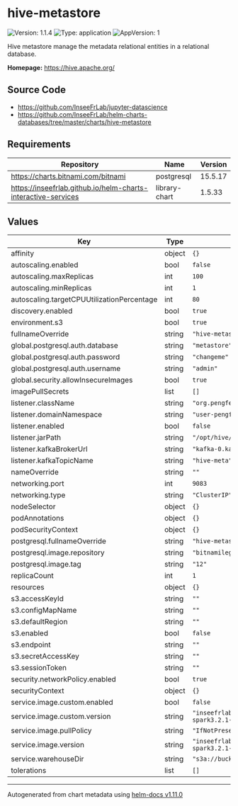 # hive-metastore

![Version: 1.1.4](https://img.shields.io/badge/Version-1.1.4-informational?style=flat-square) ![Type: application](https://img.shields.io/badge/Type-application-informational?style=flat-square) ![AppVersion: 1](https://img.shields.io/badge/AppVersion-1-informational?style=flat-square)

Hive metastore manage the metadata relational entities  in a relational database.

**Homepage:** <https://hive.apache.org/>

## Source Code

* <https://github.com/InseeFrLab/jupyter-datascience>
* <https://github.com/InseeFrLab/helm-charts-databases/tree/master/charts/hive-metastore>

## Requirements

| Repository | Name | Version |
|------------|------|---------|
| https://charts.bitnami.com/bitnami | postgresql | 15.5.17 |
| https://inseefrlab.github.io/helm-charts-interactive-services | library-chart | 1.5.33 |

## Values

| Key | Type | Default | Description |
|-----|------|---------|-------------|
| affinity | object | `{}` |  |
| autoscaling.enabled | bool | `false` |  |
| autoscaling.maxReplicas | int | `100` |  |
| autoscaling.minReplicas | int | `1` |  |
| autoscaling.targetCPUUtilizationPercentage | int | `80` |  |
| discovery.enabled | bool | `true` |  |
| environment.s3 | bool | `true` |  |
| fullnameOverride | string | `"hive-metastore"` |  |
| global.postgresql.auth.database | string | `"metastore"` |  |
| global.postgresql.auth.password | string | `"changeme"` |  |
| global.postgresql.auth.username | string | `"admin"` |  |
| global.security.allowInsecureImages | bool | `true` |  |
| imagePullSecrets | list | `[]` |  |
| listener.className | string | `"org.pengfei.hive.listener.CustomHiveListener"` |  |
| listener.domainNamespace | string | `"user-pengfei"` |  |
| listener.enabled | bool | `false` |  |
| listener.jarPath | string | `"/opt/hive/lib/hive-listener.jar"` |  |
| listener.kafkaBrokerUrl | string | `"kafka-0.kafka-headless:9092"` |  |
| listener.kafkaTopicName | string | `"hive-meta"` |  |
| nameOverride | string | `""` |  |
| networking.port | int | `9083` |  |
| networking.type | string | `"ClusterIP"` |  |
| nodeSelector | object | `{}` |  |
| podAnnotations | object | `{}` |  |
| podSecurityContext | object | `{}` |  |
| postgresql.fullnameOverride | string | `"hive-metastore-db"` |  |
| postgresql.image.repository | string | `"bitnamilegacy/postgresql"` |  |
| postgresql.image.tag | string | `"12"` |  |
| replicaCount | int | `1` |  |
| resources | object | `{}` |  |
| s3.accessKeyId | string | `""` |  |
| s3.configMapName | string | `""` |  |
| s3.defaultRegion | string | `""` |  |
| s3.enabled | bool | `false` |  |
| s3.endpoint | string | `""` |  |
| s3.secretAccessKey | string | `""` |  |
| s3.sessionToken | string | `""` |  |
| security.networkPolicy.enabled | bool | `true` |  |
| securityContext | object | `{}` |  |
| service.image.custom.enabled | bool | `false` |  |
| service.image.custom.version | string | `"inseefrlab/jupyter-datascience:py3.9.12-spark3.2.1-v0.0.2"` |  |
| service.image.pullPolicy | string | `"IfNotPresent"` |  |
| service.image.version | string | `"inseefrlab/jupyter-datascience:py3.9.12-spark3.2.1-v0.0.2"` |  |
| service.warehouseDir | string | `"s3a://bucket/hive-warehouse"` |  |
| tolerations | list | `[]` |  |

----------------------------------------------
Autogenerated from chart metadata using [helm-docs v1.11.0](https://github.com/norwoodj/helm-docs/releases/v1.11.0)
